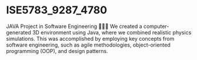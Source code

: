 # ISE5783_9287_4780
JAVA Project in Software Engineering 👩🏻‍💻
We created a computer-generated 3D environment using Java,
where we combined realistic physics simulations. 
This was accomplished by employing key concepts from software
engineering, such as agile methodologies, object-oriented
programming (OOP), and design patterns.
